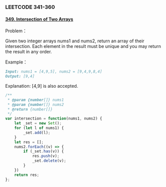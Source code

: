 ### **LEETCODE 341-360**

#### **[349. Intersection of Two Arrays](https://leetcode-cn.com/problems/intersection-of-two-arrays/)**

Problem：

Given two integer arrays nums1 and nums2, return an array of their intersection. Each element in the result must be unique and you may return the result in any order.

Example：

```markdown
Input: nums1 = [4,9,5], nums2 = [9,4,9,8,4]
Output: [9,4]
```

Explanation: [4,9] is also accepted.

```js
/**
 * @param {number[]} nums1
 * @param {number[]} nums2
 * @return {number[]}
 */
var intersection = function(nums1, nums2) {
    let _set = new Set();
    for (let l of nums1) {
        _set.add(l);
    }
    let res = [];
    nums2.forEach((v) => {
        if (_set.has(v)) {
            res.push(v);
            _set.delete(v);
        }
    })
    return res;
};
```
